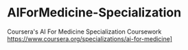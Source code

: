 # AIForMedicine-Specialization
Coursera's AI For Medicine Specialization Coursework https://www.coursera.org/specializations/ai-for-medicine]
